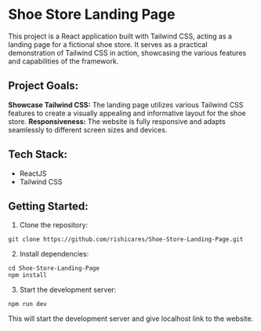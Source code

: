 # Shoe Store Landing Page
This project is a React application built with Tailwind CSS, acting as a landing page for a fictional shoe store. It serves as a practical demonstration of Tailwind CSS in action, showcasing the various features and capabilities of the framework.

## Project Goals:

**Showcase Tailwind CSS:** The landing page utilizes various Tailwind CSS features to create a visually appealing and informative layout for the shoe store.
**Responsiveness:** The website is fully responsive and adapts seamlessly to different screen sizes and devices.

## Tech Stack:

- ReactJS
- Tailwind CSS

## Getting Started:

1. Clone the repository: 
```
git clone https://github.com/rishicares/Shoe-Store-Landing-Page.git
```
2. Install dependencies:
```
cd Shoe-Store-Landing-Page
npm install
```
3. Start the development server:
```
npm run dev
```
This will start the development server and give localhost link to the website.